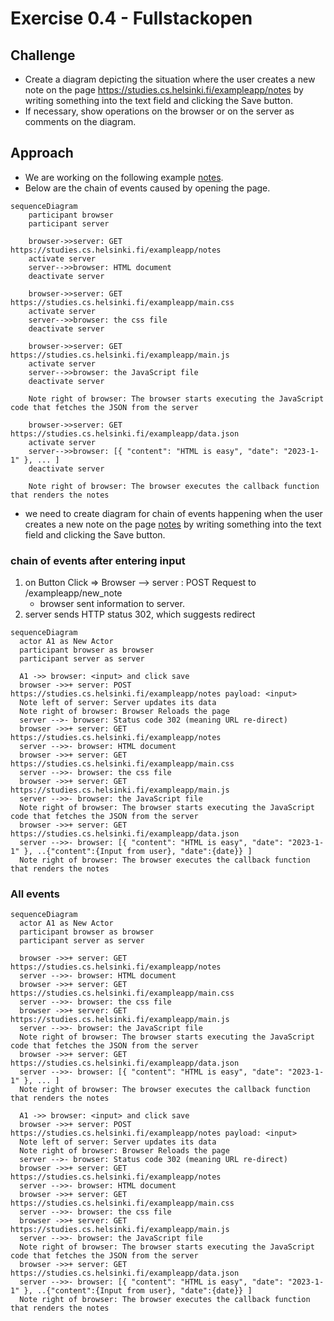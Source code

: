# Exercise 0.4 - Fullstackopen
## Challenge
- Create a diagram depicting the situation where the user creates a new note on the page https://studies.cs.helsinki.fi/exampleapp/notes by writing something into the text field and clicking the Save button.
- If necessary, show operations on the browser or on the server as comments on the diagram.

## Approach
- We are working on the following example [notes](https://studies.cs.helsinki.fi/exampleapp/notes).
- Below are the chain of events caused by opening the page.

```mermaid
sequenceDiagram
    participant browser
    participant server

    browser->>server: GET https://studies.cs.helsinki.fi/exampleapp/notes
    activate server
    server-->>browser: HTML document
    deactivate server

    browser->>server: GET https://studies.cs.helsinki.fi/exampleapp/main.css
    activate server
    server-->>browser: the css file
    deactivate server

    browser->>server: GET https://studies.cs.helsinki.fi/exampleapp/main.js
    activate server
    server-->>browser: the JavaScript file
    deactivate server

    Note right of browser: The browser starts executing the JavaScript code that fetches the JSON from the server

    browser->>server: GET https://studies.cs.helsinki.fi/exampleapp/data.json
    activate server
    server-->>browser: [{ "content": "HTML is easy", "date": "2023-1-1" }, ... ]
    deactivate server

    Note right of browser: The browser executes the callback function that renders the notes
```

- we need to create diagram for chain of events happening when the user creates a new note on the page [notes]( https://studies.cs.helsinki.fi/exampleapp/notes) by writing something into the text field and clicking the Save button.

### chain of events after entering input
1. on Button Click => Browser --> server : POST Request to /exampleapp/new_note 
    - browser sent information to server.
2. server sends HTTP status 302, which suggests redirect

```mermaid
sequenceDiagram
  actor A1 as New Actor
  participant browser as browser
  participant server as server
  
  A1 ->> browser: <input> and click save
  browser ->>+ server: POST https://studies.cs.helsinki.fi/exampleapp/notes payload: <input>
  Note left of server: Server updates its data
  Note right of browser: Browser Reloads the page
  server -->- browser: Status code 302 (meaning URL re-direct)
  browser ->>+ server: GET https://studies.cs.helsinki.fi/exampleapp/notes
  server -->>- browser: HTML document
  browser ->>+ server: GET https://studies.cs.helsinki.fi/exampleapp/main.css
  server -->>- browser: the css file
  browser ->>+ server: GET https://studies.cs.helsinki.fi/exampleapp/main.js
  server -->>- browser: the JavaScript file
  Note right of browser: The browser starts executing the JavaScript code that fetches the JSON from the server
  browser ->>+ server: GET https://studies.cs.helsinki.fi/exampleapp/data.json
  server -->>- browser: [{ "content": "HTML is easy", "date": "2023-1-1" }, ..{"content":{Input from user}, "date":{date}} ]
  Note right of browser: The browser executes the callback function that renders the notes
```

### All events

```mermaid
sequenceDiagram
  actor A1 as New Actor
  participant browser as browser
  participant server as server

  browser ->>+ server: GET https://studies.cs.helsinki.fi/exampleapp/notes
  server -->>- browser: HTML document
  browser ->>+ server: GET https://studies.cs.helsinki.fi/exampleapp/main.css
  server -->>- browser: the css file
  browser ->>+ server: GET https://studies.cs.helsinki.fi/exampleapp/main.js
  server -->>- browser: the JavaScript file
  Note right of browser: The browser starts executing the JavaScript code that fetches the JSON from the server
  browser ->>+ server: GET https://studies.cs.helsinki.fi/exampleapp/data.json
  server -->>- browser: [{ "content": "HTML is easy", "date": "2023-1-1" }, ... ]
  Note right of browser: The browser executes the callback function that renders the notes
  
  A1 ->> browser: <input> and click save
  browser ->>+ server: POST https://studies.cs.helsinki.fi/exampleapp/notes payload: <input>
  Note left of server: Server updates its data
  Note right of browser: Browser Reloads the page
  server -->- browser: Status code 302 (meaning URL re-direct)
  browser ->>+ server: GET https://studies.cs.helsinki.fi/exampleapp/notes
  server -->>- browser: HTML document
  browser ->>+ server: GET https://studies.cs.helsinki.fi/exampleapp/main.css
  server -->>- browser: the css file
  browser ->>+ server: GET https://studies.cs.helsinki.fi/exampleapp/main.js
  server -->>- browser: the JavaScript file
  Note right of browser: The browser starts executing the JavaScript code that fetches the JSON from the server
  browser ->>+ server: GET https://studies.cs.helsinki.fi/exampleapp/data.json
  server -->>- browser: [{ "content": "HTML is easy", "date": "2023-1-1" }, ..{"content":{Input from user}, "date":{date}} ]
  Note right of browser: The browser executes the callback function that renders the notes
```